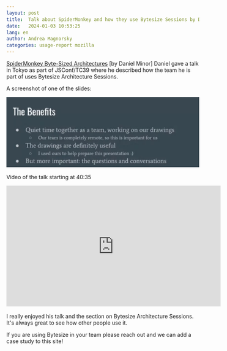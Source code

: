 ```yaml
---
layout: post
title:  Talk about SpiderMonkey and how they use Bytesize Sessions by Daniel Minor
date:   2024-01-03 10:53:25
lang: en
author: Andrea Magnorsky
categories: usage-report mozilla
---
```


[SpiderMonkey Byte-Sized Architectures](https://spidermonkey.dev/blog/2023/11/16/spidermonkey-byte-sized-architectures.html) [by Daniel Minor] 
Daniel gave a talk in Tokyo as part of JSConf/TC39 where he described how the team he is part of uses Bytesize Architecture Sessions.

A screenshot of one of the slides:

![Benefits of Bytesize Architecture Sessions](/images/daniel-the-benefits.png)

Video of the talk starting at 40:35 
<iframe width="560" height="315" src="https://www.youtube.com/embed/K4lp1sirkJg?si=neO3vZp7-Es6L6uP&amp;start=2435" title="YouTube video player" frameborder="0" allow="accelerometer; autoplay; clipboard-write; encrypted-media; gyroscope; picture-in-picture; web-share" allowfullscreen></iframe>

I really enjoyed his talk and the section on Bytesize Architecture Sessions. It's always great to see how other people use it. 

If you are using Bytesize in your team please reach out and we can add a case study to this site!